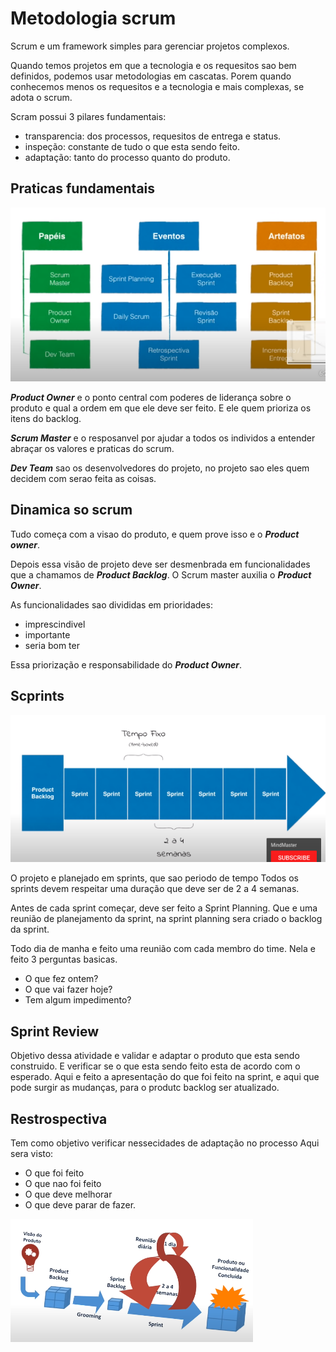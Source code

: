 # Metodologia scrum

Scrum e um framework simples para gerenciar projetos complexos.

Quando temos projetos em que a tecnologia e os requesitos sao bem definidos, podemos usar metodologias em cascatas. Porem quando conhecemos menos os requesitos e a tecnologia e mais complexas, se adota o scrum.

Scram possui 3 pilares fundamentais:
 - transparencia: dos processos, requesitos de entrega e status.
 - inspeção: constante de tudo o que esta sendo feito.
 - adaptação: tanto do processo quanto do produto.

 ## Praticas fundamentais

![praticas-fundamentais](img/praticas-fundamentais.png)

***Product Owner*** e o ponto central com poderes de liderança sobre o produto e qual a ordem em que ele deve ser feito. E ele quem prioriza os itens do backlog.

***Scrum Master*** e o resposanvel por ajudar a todos os individos a
entender abraçar os valores e praticas do scrum.

***Dev Team*** sao os desenvolvedores do projeto, no projeto sao eles
quem decidem com serao feita as coisas.

## Dinamica so scrum

Tudo começa com a visao do produto, e quem prove isso e o ***Product owner***.

Depois essa visão de projeto deve ser desmenbrada em funcionalidades que 
a chamamos de ***Product Backlog***. O Scrum master auxilia o ***Product Owner***.

As funcionalidades sao divididas em prioridades:
 - imprescindivel
 - importante
 - seria bom ter

 Essa priorização e responsabilidade do ***Product Owner***.

 ## Scprints

![sprints](img/sprints.png)

O projeto e planejado em sprints, que sao periodo de tempo
Todos os sprints devem respeitar uma duração que deve ser de 
2 a 4 semanas.

Antes de cada sprint começar, deve ser feito a Sprint Planning. 
Que e uma reunião de planejamento da sprint, na sprint planning
sera criado o backlog da sprint.

Todo dia de manha e feito uma reunião com cada membro do time.
Nela e feito 3 perguntas basicas.

 - O que fez ontem?
 - O que vai fazer hoje?
 - Tem algum impedimento?

## Sprint Review

Objetivo dessa atividade e validar e adaptar o produto que esta
sendo construido. E verificar se o que esta sendo feito esta 
de acordo com o esperado. Aqui e feito a apresentação do que foi feito na sprint, e aqui que pode surgir as mudanças, para
o produtc backlog ser atualizado.

## Restrospectiva

Tem como objetivo verificar nessecidades de adaptação no processo
Aqui sera visto:
 - O que foi feito
 - O que nao foi feito
 - O que deve melhorar
 - O que deve parar de fazer.

![processo](img/processo.png)
